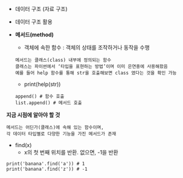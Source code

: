 - 데이터 구조 (자료 구조)

- 데이터 구조 활용

- **메서드(method)**
  - 객체에 속한 함수 : 객체의 상태를 조작하거나 동작을 수행
  ```
  메서드는 클래스(class) 내부에 정의되는 함수
  클래스는 파이썬에서 ‘타입을 표현하는 방법’이며 이미 은연중에 사용해왔음
  예를 들어 help 함수를 통해 str을 호출해보면 class 였다는 것을 확인 가능
  ```
  - print(help(str))

  ```
  append() # 함수 호출
  list.append() # 메서드 호출
  ```

**지금 시점에 알아야 할 것**
```
메서드는 어딘가(클래스)에 속해 있는 함수이며,
각 데이터 타입별로 다양한 기능을 가진 메서드가 존재
```

- find(x)
  - x의 첫 번째 위치를 반환. 없으면, -1을 반환
```
print('banana'.find('a')) # 1
print('banana'.find('z')) # -1
```
